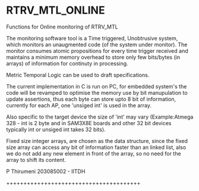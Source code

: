 
# RTRV_MTL_ONLINE
Functions for Online monitoring of RTRV_MTL

The monitoring software tool is a Time triggered, Unobtrusive system, which monitors an unaugmented code (of the system under monitor).
The monitor consumes atomic propositions for every time trigger received and maintains a minimum memory overhead to store only few bits/bytes (in arrays) of information for continuty in processing.

Metric Temporal Logic can be used to draft specifications.

The current implementation in C is run on PC, for embedded system's the code will be revamped to optimise the memory use by bit manupulation to update assertions, thus each byte can store upto 8 bit of information, currently for each AP, one 'unsiged int' is used in the array.

Also specific to the target device the size of 'int' may vary (Example:Atmega 328 - int is 2 byte and in SAM3X8E boards and other 32 bit devices typically int or unsiged int takes 32 bits).

Fixed size integer arrays, are chosen as the data structure, since the fixed size array can access any bit of information faster than an linked list, also we do not add any new element in front of the array, so no need for the array to shift its content.

P Thirumeni
203085002 - IITDH



+++++++++++++++++++++++++++++++++++++++
